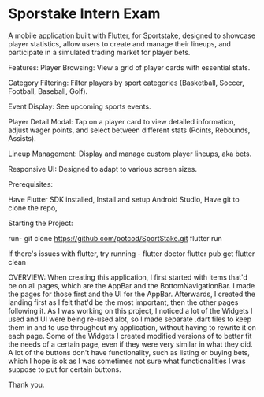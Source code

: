 # Sporstake Intern Exam
A mobile application built with Flutter, for Sportstake, designed to showcase player statistics, allow users to create and manage their lineups, and participate in a simulated trading market for player bets.

Features: 
Player Browsing: View a grid of player cards with essential stats.

Category Filtering: Filter players by sport categories (Basketball, Soccer, Football, Baseball, Golf).

Event Display: See upcoming sports events.

Player Detail Modal: Tap on a player card to view detailed information, adjust wager points, and select between different stats (Points, Rebounds, Assists).

Lineup Management: Display and manage custom player lineups, aka bets.

Responsive UI: Designed to adapt to various screen sizes.


Prerequisites:

Have Flutter SDK installed, 
Install and setup Android Studio,
Have git to clone the repo,

Starting the Project:

run- git clone https://github.com/potcod/SportStake.git
     flutter run

If there's issues with flutter, try running - 
flutter doctor
flutter pub get
flutter clean

OVERVIEW:
When creating this application, I first started with items that'd be on all pages, which are the AppBar and the BottomNavigationBar. I made the pages for those first and the UI for the AppBar. 
Afterwards, I created the landing first as I felt that'd be the most important, then the other pages following it. As I was working on this project, I noticed a lot of the Widgets I used and UI 
were being re-used alot, so I made separate .dart files to keep them in and to use throughout my application, without having to rewrite it on each page. Some of the Widgets I created modified versions
of to better fit the needs of a certain page, even if they were very similar in what they did. A lot of the buttons don't have functionality, such as listing or buying bets, which I hope is ok as I was 
sometimes not sure what functionalities I was suppose to put for certain buttons.

Thank you.
                                            
